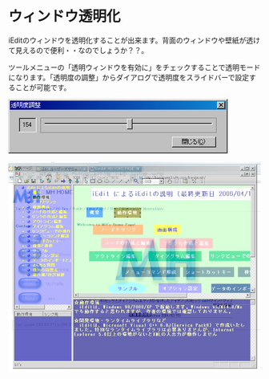 # ウィンドウ透明化
iEditのウィンドウを透明化することが出来ます。背面のウィンドウや壁紙が透けて見えるので便利・・なのでしょうか？？。

ツールメニューの「透明ウィンドウを有効に」をチェックすることで透明モードになります。「透明度の調整」からダイアログで透明度をスライドバーで設定することが可能です。

![](/images/slide_alpha.png)

![](/images/transparent.png)

